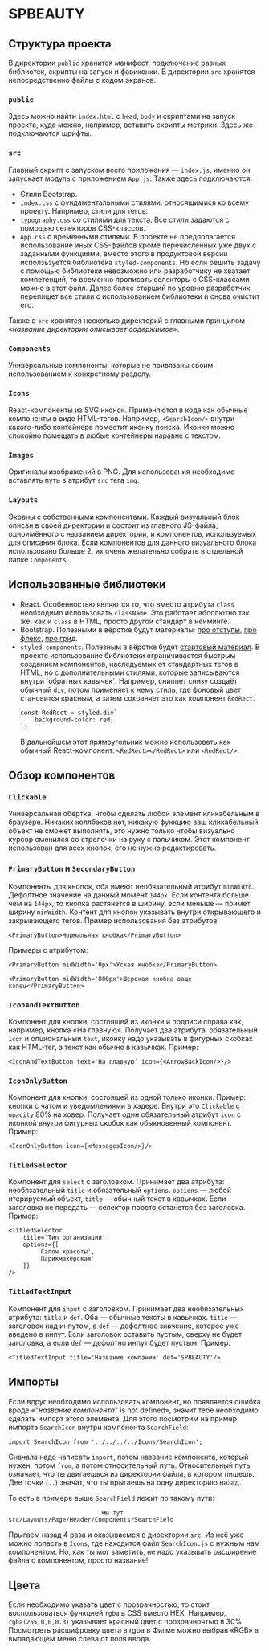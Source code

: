 # SPBEAUTY

## Структура проекта

В директории `public` хранится манифест, подключение разных библиотек, скрипты на запуск и фавиконки. В директории `src` хранятся непосредственно файлы с кодом экранов.

### `public`

Здесь можно найти `index.html` с `head`, `body` и скриптами на запуск проекта, куда можно, например, вставить скрипты метрики. Здесь же подключаются шрифты.

### `src`

Главный скрипт с запуском всего приложения — `index.js`, именно он запускает модуль с приложением `App.js`. Также здесь подключаются:

- Стили Bootstrap.
- `index.css` с фундаментальными стилями, относящимися ко всему проекту. Например, стили для тегов.
- `typography.css` со стилями для текста. Все стили задаются с помощью селекторов CSS-классов.
- `App.css` с временными стилями. В проекте не предполагается использование иных CSS-файлов кроме перечисленных уже двух с заданными функциями, вместо этого в продуктовой версии исползьзуется библиотека `styled-components`. Но если решить задачу с помощью библиотеки невозможно или разработчику не хватает компетенций, то временно прописать селекторы с CSS-классами можно в этот файл. Далее более старший по уровню разработчик перепишет все стили с использованием библиотеки и снова очистит его.

Также в `src` хранятся несколько директорий с главными принципом _«название директории описывает содержимое»_.

### `Components`

Универсальные компоненты, которые не привязаны своим использованием к конкретному разделу.

### `Icons`

React-компоненты из SVG иконок. Применяются в коде как обычные компоненты в виде HTML-тегов. Например, `<SearchIcon/>` внутри какого-либо контейнера поместит иконку поиска. Иконки можно спокойно помещать в любые контейнеры наравне с текстом.

### `Images`

Оригиналы изображений в PNG. Для использования необходимо вставлять путь в атрибут `src` тега `img`.

### `Layouts`

Экраны с собственными компонентами. Каждый визуальный блок описан в своей директории и состоит из главного JS-файла, одноимённого с названием директории, и компонентов, используемых для описания блока. Если компонентов для данного визуального блока использовано больше 2, их очень желательно собрать в отдельной папке `Components`.

## Использованные библиотеки

- React. Особенностью являются то, что вместо атрибута `class` необходимо использовать `className`. Это работает абсолютно так же, как и `class` в HTML, просто другой стандарт в нейминге.
- Bootstrap. Полезными в вёрстке будут материалы: [про отступы](https://getbootstrap.com/docs/5.0/utilities/spacing/), [про флекс](https://getbootstrap.com/docs/5.0/utilities/flex/), [про грид](https://getbootstrap.com/docs/5.0/layout/grid/).
- `styled-components`. Полезным в вёрстке будет [стартовый материал](https://styled-components.com/docs/basics#getting-started). В проекте использование библиотеки ограничивается быстрым созданием компонентов, наследуемых от стандартных тегов в HTML, но с дополнительными стилями, которые записываются внутри \`обратных кавычек\`. Например, сниппет снизу создаёт обычный `div`, потом применяет к нему стиль, где фоновый цвет становится красным, а затем сохраняет это как компонент `RedRect`.
  ```
  const RedRect = styled.div`
      background-color: red;
  `;
  ```
  В дальнейшем этот прямоугольник можно использовать как обычный React-компонент: `<RedRect></RedRect>` или `<RedRect/>`.

## Обзор компонентов

### `Clickable`

Универсальная обёртка, чтобы сделать любой элемент кликабельным в браузере. Никаких коллбэков нет, никакую функцию ваш кликабельный объект не сможет выполнять, это нужно только чтобы визуально курсор сменился со стрелочки на руку с пальчиком. Этот компонент использован для всех кнопок, его не нужно редактировать.

### `PrimaryButton` и `SecondaryButton`

Компоненты для кнопок, оба имеют необязательный атрибут `minWidth`. Дефолтное значение на данный момент `144px`. Если контента больше чем на `144px`, то кнопка растянется в ширину, если меньше — примет ширину `minWidth`.
Контент для кнопок указывать внутри открывающего и закрывающего тегов.
Пример использования без атрибутов:

```
<PrimaryButton>Нормальная кнобка</PrimaryButton>
```

Примеры с атрибутом:

```
<PrimaryButton midWidth='0px'>Уская кнобка</PrimaryButton>
```

```
<PrimaryButton midWidth='800px'>Шерокая кнобка ваще капец</PrimaryButton>
```

### `IconAndTextButton`

Компонент для кнопки, состоящей из иконки и подписи справа как, например, кнопка «На главную».
Получает два атрибута: обязательный `icon` и опциональный `text`, иконку надо указывать в фигурных скобках как HTML-тег, а текст как обычно в кавычках. Пример:

```
<IconAndTextButton text='На главную' icon={<ArrowBackIcon/>}/>
```

### `IconOnlyButton`

Компонент для кнопки, состоящей из одной только иконки. Пример: кнопки с чатом и уведомлениями в хэдере. Внутри это `Clickable` с `opacity` 80% на ховер.
Получает один обязательный атрибут `icon` с иконкой внутри фигурных скобок как обыкновенный компонент.
Пример:

```
<IconOnlyButton icon={<MessagesIcon/>}/>
```

### `TitledSelector`

Компонент для `select` с заголовком. Принимает два атрибута: необязательный `title` и обязательный `options`. `options` — любой итерируемый объект, `title` — обычный текст в кавычках. Если заголовка не передать — селектор просто останется без заголовка. Пример:

```
<TitledSelector
    title='Тип организации'
    options={[
        'Салон красоты',
        'Парикмахерская'
    ]}
/>
```

### `TitledTextInput`

Компонент для `input` с заголовком. Принимает два необязательных атрибута: `title` и `def`. Оба — обычные тексты в кавычках. `title` — заголовок над инпутом, а `def` — дефолтное значение, которое уже введено в инпут. Если заголовок оставить пустым, сверху не будет заголовка, а если `def` — дефолтно инпут будет пустым.
Пример:

```
<TitledTextInput title='Название компании' def='SPBEAUTY'/>
```

## Импорты

Если вдруг необходимо использовать компонент, но появляется ошибка вроде «"_название компонента_" is not defined», значит тебе необходимо сделать импорт этого элемента. Для этого посмотрим на пример импорта `SearchIcon` внутри компонента `SearchField`:

```
import SearchIcon from '../../../../Icons/SearchIcon';
```

Сначала надо написать `import`, потом название компонента, который нужен, потом `from`, а потом относительный путь. Относительный путь означает, что ты двигаешься из директории файла, в котором пишешь. Две точки (`..`) значат, что ты прыгаешь на одну директорию назад.

То есть в примере выше `SearchField` лежит по такому пути:

```
                          мы тут
src/Layouts/Page/Header/Components/SearchField
```

Прыгаем назад 4 раза и оказываемся в директории `src`. Из неё уже можно попасть в `Icons`, где находится файл `SearchIcon.js` с нужным нам компонентом. Но, как ты мог заметить, не надо указывать расширение файла с компонентом, просто название!

## Цвета

Если необходимо указать цвет с прозрачностью, то стоит воспользоваться функцией `rgba` в CSS вместо HEX. Например, `rgba(255,0,0,0.3)` указывает красный цвет с прозрачночтью в 30%. Посмотреть расшифровку цвета в rgba в Фигме можно выбрав «RGB» в выпадающем меню слева от поля ввода.
